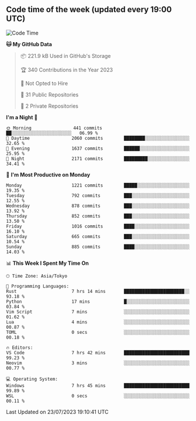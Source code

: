 ## Code time of the week (updated every 19:00 UTC)

<!--START_SECTION:waka-->
![Code Time](http://img.shields.io/badge/Code%20Time-1%2C926%20hrs%2041%20mins-blue)

**🐱 My GitHub Data** 

> 📦 221.9 kB Used in GitHub's Storage 
 > 
> 🏆 340 Contributions in the Year 2023
 > 
> 🚫 Not Opted to Hire
 > 
> 📜 31 Public Repositories 
 > 
> 🔑 2 Private Repositories 
 > 
**I'm a Night 🦉** 

```text
🌞 Morning                441 commits         ██░░░░░░░░░░░░░░░░░░░░░░░   06.99 % 
🌆 Daytime                2060 commits        ████████░░░░░░░░░░░░░░░░░   32.65 % 
🌃 Evening                1637 commits        ██████░░░░░░░░░░░░░░░░░░░   25.95 % 
🌙 Night                  2171 commits        █████████░░░░░░░░░░░░░░░░   34.41 % 
```
📅 **I'm Most Productive on Monday** 

```text
Monday                   1221 commits        █████░░░░░░░░░░░░░░░░░░░░   19.35 % 
Tuesday                  792 commits         ███░░░░░░░░░░░░░░░░░░░░░░   12.55 % 
Wednesday                878 commits         ███░░░░░░░░░░░░░░░░░░░░░░   13.92 % 
Thursday                 852 commits         ███░░░░░░░░░░░░░░░░░░░░░░   13.50 % 
Friday                   1016 commits        ████░░░░░░░░░░░░░░░░░░░░░   16.10 % 
Saturday                 665 commits         ███░░░░░░░░░░░░░░░░░░░░░░   10.54 % 
Sunday                   885 commits         ████░░░░░░░░░░░░░░░░░░░░░   14.03 % 
```


📊 **This Week I Spent My Time On** 

```text
🕑︎ Time Zone: Asia/Tokyo

💬 Programming Languages: 
Rust                     7 hrs 14 mins       ███████████████████████░░   93.18 % 
Python                   17 mins             █░░░░░░░░░░░░░░░░░░░░░░░░   03.84 % 
Vim Script               7 mins              ░░░░░░░░░░░░░░░░░░░░░░░░░   01.62 % 
Lua                      4 mins              ░░░░░░░░░░░░░░░░░░░░░░░░░   00.87 % 
TOML                     0 secs              ░░░░░░░░░░░░░░░░░░░░░░░░░   00.18 % 

🔥 Editors: 
VS Code                  7 hrs 42 mins       █████████████████████████   99.23 % 
Neovim                   3 mins              ░░░░░░░░░░░░░░░░░░░░░░░░░   00.77 % 

💻 Operating System: 
Windows                  7 hrs 45 mins       █████████████████████████   99.89 % 
WSL                      0 secs              ░░░░░░░░░░░░░░░░░░░░░░░░░   00.11 % 
```


 Last Updated on 23/07/2023 19:10:41 UTC
<!--END_SECTION:waka-->